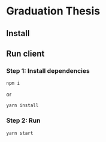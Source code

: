 # Graduation Thesis
## Install

## Run client
### Step 1: Install dependencies
```
npm i
```
or
```
yarn install
```
### Step 2: Run
```
yarn start
```
